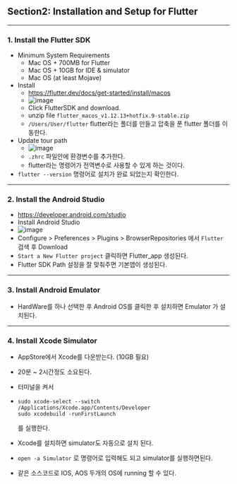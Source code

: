## Section2: Installation and Setup for Flutter

---

### 1. Install the Flutter SDK

- Minimum System Requirements 
  - Mac OS + 700MB for Flutter
  - Mac OS + 10GB for IDE & simulator
  - Mac OS (at least Mojave)
- Install 
  - https://flutter.dev/docs/get-started/install/macos
  - ![image](https://user-images.githubusercontent.com/43080040/80791126-a4ef7580-8bcb-11ea-9ea5-a3516989cee2.png)
  - Click FlutterSDK and download.
  - unzip file `flutter_macos_v1.12.13+hotfix.9-stable.zip`
  - `/Users/User/flutter` flutter라는 폴더를 만들고 압축을 푼 flutter 폴더를 이동한다.
- Update tour path
  - ![image](https://user-images.githubusercontent.com/43080040/80791290-319a3380-8bcc-11ea-9cba-c7ad65b26b9b.png)
  - `.zhrc` 파일안에 환경변수를 추가한다.
  - flutter라는 명령어가 전역변수로 사용할 수 있게 하는 것이다.
- `flutter --version` 명령어로 설치가 완료 되었는지 확인한다.

---

### 2. Install the Android Studio

- https://developer.android.com/studio 
- Install Android Studio 
- ![image](https://user-images.githubusercontent.com/43080040/80791722-770b3080-8bcd-11ea-9492-ecb9b5eb7bd8.png)
- Configure > Preferences > Plugins > BrowserRepositories 에서 `Flutter` 검색 후 Download
- `Start a New Flutter project` 클릭하면 Flutter_app 생성된다.
- Flutter SDK Path 설정을 잘 맞춰주면 기본앱이 생성된다.

---

### 3. Install Android Emulator

- HardWare를 하나 선택한 후 Android OS를 클릭한 후 설치하면 Emulator 가 설치된다.

  

---

### 4. Install Xcode Simulator

- AppStore에서 Xcode를 다운받는다. (10GB 필요)

- 20분 ~ 2시간정도 소요된다.

- 터미널을 켜서

- ```
  sudo xcode-select --switch /Applications/Xcode.app/Contents/Developer
  sudo xcodebuild -runFirstLaunch
  ```

  를 실행한다.

- Xcode를 설치하면 simulator도 자동으로 설치 된다.

- `open -a Simulator` 로 명령어로 입력해도 되고 simulator를 실행하면된다.

- 같은 소스코드로 IOS, AOS 두개의 OS에 running 할 수 있다.